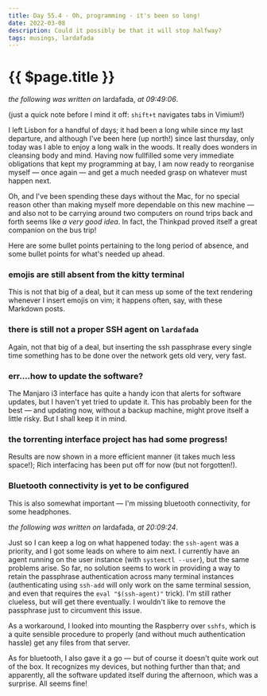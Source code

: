 ```yaml
---
title: Day 55.4 - Oh, programming - it's been so long!
date: 2022-03-08
description: Could it possibly be that it will stop halfway? 
tags: musings, lardafada
---
```


# {{ $page.title }}

*the following was written on* lardafada, *at 09:49:06*.

(just a quick note before I mind it off: `shift+t` navigates tabs in Vimium!)

I left Lisbon for a handful of days; it had been a long while since my last departure, and although I've been here (up north!) since last thursday, only today was I able to enjoy a long walk in the woods. It really does wonders in cleansing body and mind. Having now fullfilled some very immediate obligations that kept my programming at bay, I am now ready to reorganise myself — once again — and get a much needed grasp on whatever must happen next. 

Oh, and I've been spending these days without the Mac, for no special reason other than making myself more dependable on this new machine — and also not to be carrying around two computers on round trips back and forth seems like *a very good idea*. In fact, the Thinkpad proved itself a great companion on the bus trip!

Here are some bullet points pertaining to the long period of absence, and some bullet points for what's needed up ahead.

### emojis are still absent from the kitty terminal

This is not that big of a deal, but it can mess up some of the text rendering whenever I insert emojis on vim; it happens often, say, with these Markdown posts.

### there is still not a proper SSH agent on `lardafada`

Again, not that big of a deal, but inserting the ssh passphrase every single time something has to be done over the network gets old very, very fast.

### err....how to update the software?

The Manjaro i3 interface has quite a handy icon that alerts for software updates, but I haven't yet tried to update it. This has probably been for the best — and updating now, without a backup machine, might prove itself a little risky. But I shall keep it in mind.

### the torrenting interface project has had some progress!

Results are now shown in a more efficient manner (it takes much less space!); Rich interfacing has been put off for now (but not forgotten!).

### Bluetooth connectivity is yet to be configured 

This is also somewhat important — I'm missing bluetooth connectivity, for some headphones.

*the following was written on* lardafada, *at 20:09:24*.

Just so I can keep a log on what happened today: the `ssh-agent` was a priority, and I got some leads on where to aim next. I currently have an agent running on the user instance (with `systemctl --user`), but the same problems arise. So far, no solution seems to work in providing a way to retain the passphrase authentication across many terminal instances (authenticating using `ssh-add` will only work on the same terminal session, and even that requires the `eval "$(ssh-agent)"` trick). I'm still rather clueless, but will get there eventually. I wouldn't like to remove the passphrase just to circumvent this issue.

As a workaround, I looked into mounting the Raspberry over `sshfs`, which is a quite sensible procedure to properly (and without much authentication hassle) get any files from that server.

As for bluetooth, I also gave it a go — but of course it doesn't quite work out of the box. It recognizes my devices, but nothing further than that; and apparently, all the software updated itself during the afternoon, which was a surprise. All seems fine!

<FetchComments :title=$frontmatter.title />
<PostComments :title=$frontmatter.title />

